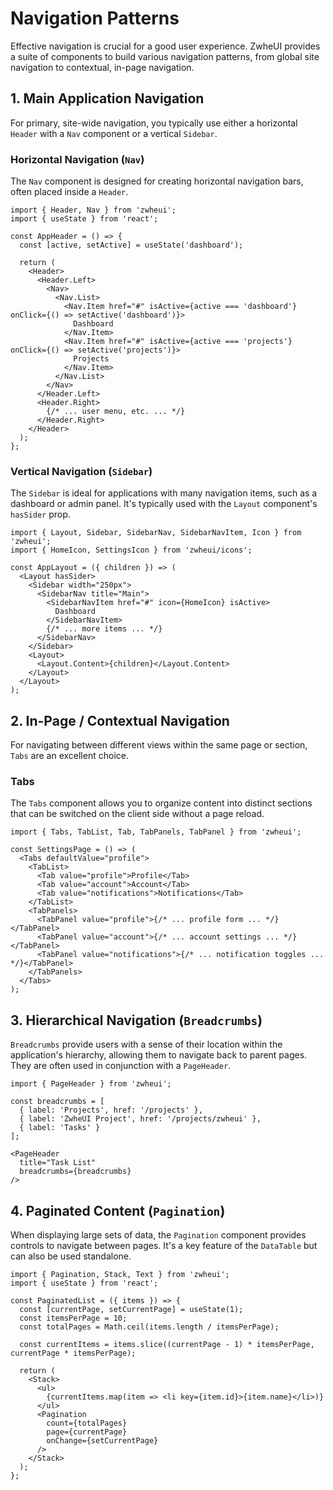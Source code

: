 # Navigation Patterns

Effective navigation is crucial for a good user experience. ZwheUI provides a suite of components to build various navigation patterns, from global site navigation to contextual, in-page navigation.

## 1. Main Application Navigation

For primary, site-wide navigation, you typically use either a horizontal `Header` with a `Nav` component or a vertical `Sidebar`.

### Horizontal Navigation (`Nav`)

The `Nav` component is designed for creating horizontal navigation bars, often placed inside a `Header`.

```tsx
import { Header, Nav } from 'zwheui';
import { useState } from 'react';

const AppHeader = () => {
  const [active, setActive] = useState('dashboard');

  return (
    <Header>
      <Header.Left>
        <Nav>
          <Nav.List>
            <Nav.Item href="#" isActive={active === 'dashboard'} onClick={() => setActive('dashboard')}>
              Dashboard
            </Nav.Item>
            <Nav.Item href="#" isActive={active === 'projects'} onClick={() => setActive('projects')}>
              Projects
            </Nav.Item>
          </Nav.List>
        </Nav>
      </Header.Left>
      <Header.Right>
        {/* ... user menu, etc. ... */}
      </Header.Right>
    </Header>
  );
};
```

### Vertical Navigation (`Sidebar`)

The `Sidebar` is ideal for applications with many navigation items, such as a dashboard or admin panel. It's typically used with the `Layout` component's `hasSider` prop.

```tsx
import { Layout, Sidebar, SidebarNav, SidebarNavItem, Icon } from 'zwheui';
import { HomeIcon, SettingsIcon } from 'zwheui/icons';

const AppLayout = ({ children }) => (
  <Layout hasSider>
    <Sidebar width="250px">
      <SidebarNav title="Main">
        <SidebarNavItem href="#" icon={HomeIcon} isActive>
          Dashboard
        </SidebarNavItem>
        {/* ... more items ... */}
      </SidebarNav>
    </Sidebar>
    <Layout>
      <Layout.Content>{children}</Layout.Content>
    </Layout>
  </Layout>
);
```

## 2. In-Page / Contextual Navigation

For navigating between different views within the same page or section, `Tabs` are an excellent choice.

### Tabs

The `Tabs` component allows you to organize content into distinct sections that can be switched on the client side without a page reload.

```tsx
import { Tabs, TabList, Tab, TabPanels, TabPanel } from 'zwheui';

const SettingsPage = () => (
  <Tabs defaultValue="profile">
    <TabList>
      <Tab value="profile">Profile</Tab>
      <Tab value="account">Account</Tab>
      <Tab value="notifications">Notifications</Tab>
    </TabList>
    <TabPanels>
      <TabPanel value="profile">{/* ... profile form ... */}</TabPanel>
      <TabPanel value="account">{/* ... account settings ... */}</TabPanel>
      <TabPanel value="notifications">{/* ... notification toggles ... */}</TabPanel>
    </TabPanels>
  </Tabs>
);
```

## 3. Hierarchical Navigation (`Breadcrumbs`)

`Breadcrumbs` provide users with a sense of their location within the application's hierarchy, allowing them to navigate back to parent pages. They are often used in conjunction with a `PageHeader`.

```tsx
import { PageHeader } from 'zwheui';

const breadcrumbs = [
  { label: 'Projects', href: '/projects' },
  { label: 'ZwheUI Project', href: '/projects/zwheui' },
  { label: 'Tasks' }
];

<PageHeader
  title="Task List"
  breadcrumbs={breadcrumbs}
/>
```

## 4. Paginated Content (`Pagination`)

When displaying large sets of data, the `Pagination` component provides controls to navigate between pages. It's a key feature of the `DataTable` but can also be used standalone.

```tsx
import { Pagination, Stack, Text } from 'zwheui';
import { useState } from 'react';

const PaginatedList = ({ items }) => {
  const [currentPage, setCurrentPage] = useState(1);
  const itemsPerPage = 10;
  const totalPages = Math.ceil(items.length / itemsPerPage);
  
  const currentItems = items.slice((currentPage - 1) * itemsPerPage, currentPage * itemsPerPage);

  return (
    <Stack>
      <ul>
        {currentItems.map(item => <li key={item.id}>{item.name}</li>)}
      </ul>
      <Pagination 
        count={totalPages} 
        page={currentPage} 
        onChange={setCurrentPage} 
      />
    </Stack>
  );
};
```
